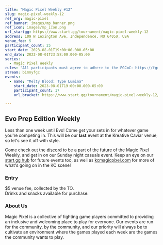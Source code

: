 ```yaml
---
title: "Magic Pixel Weekly #12"
slug: magic-pixel-weekly-12
ref_org: magic-pixel
ref_banner: images/mp_banner.png
ref_icon: images/mp_icon.png
url_startgg: https://www.start.gg/tournament/magic-pixel-weekly-12
address: 109 W Lexington Ave, Independence, MO 64050, USA
venue_fee: 5
participant_count: 25
start_date: 2023-08-01T19:00:00.000-05:00
end_date: 2023-08-01T23:58:00.000-05:00
series:
  - Magic Pixel Weekly
rules: "All participants must agree to adhere to the FGCoC: https://fgcoc.com/"
stream: bimmyfgc
events:
  - name: "Melty Blood: Type Lumina"
    start_date: 2023-08-01T19:00:00.000-05:00
    participant_count: 17
    url_bracket: https://www.start.gg/tournament/magic-pixel-weekly-12/events/melty/brackets/1427229/2163049

---
```


## Evo Prep Edition Weekly

Less than one week until Evo! Come get your sets in for whatever game you're competing in. This will be our **last** event at the Kreative Caviar venue, so let's see it off with style. 

Come check out the [discord](https://discord.gg/jkmn6CVrrQ) to be a part of the future of the Magic Pixel Weekly, and get in on our Sunday night casuals event. Keep an eye on our [start.gg hub](https://www.start.gg/hub/magic-pixel) for future events too, as well as [kcmagicpixel.com](https://kcmagicpixel.com) for more of what's going on in the KC scene!

### Entry

$5 venue fee, collected by the TO.  
Drinks and snacks available for purchase.

### About Us

Magic Pixel is a collective of fighting game players committed to providing an inclusive and welcoming place to play for everyone. Our events are run for the community, by the community, and our priority will always be to cultivate an environment where the games played each week are the games the community wants to play.
  